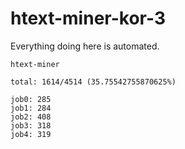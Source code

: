 # htext-miner-kor-3

Everything doing here is automated.

```
htext-miner

total: 1614/4514 (35.75542755870625%)

job0: 285
job1: 284
job2: 408
job3: 318
job4: 319
```